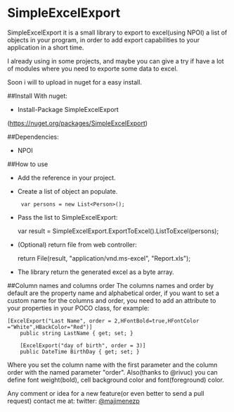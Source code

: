 SimpleExcelExport
=================

SimpleExcelExport it is a small library to export to excel(using NPOI) a list of objects in your program, in order to add export capabilities to your application in a short time.

I already using in some projects, and maybe you can give a try if have a lot of modules where you need to exporte some data to excel.

Soon i will to upload in nuget for a easy install.

##Install
With nuget:
- Install-Package SimpleExcelExport

(https://nuget.org/packages/SimpleExcelExport)

##Dependencies:

- NPOI

##How to use

- Add the reference in your project.

- Create a list of object an populate.

       var persons = new List<Person>();
       
- Pass the list to SimpleExcelExport:

	var result = SimpleExcelExport.ExportToExcel().ListToExcel(persons);

- (Optional) return file from web controller:
	
	return File(result, "application/vnd.ms-excel", "Report.xls");

- The library return the generated excel as a byte array.

##Column names and columns order
The columns names and order by default are the property name and alphabetical order, if you want to set a custom name for the columns and order, you need to add an attribute to your properties in your POCO class, for example:

	[ExcelExport("Last Name", order = 2,HFontBold=true,HFontColor ="White",HBackColor="Red")]
        public string LastName { get; set; }

        [ExcelExport("day of birth", order = 3)]
        public DateTime BirthDay { get; set; }

Where you set the column name with the first parameter and the column order with the named parameter "order".
Also(thanks to @rivuc) you can define font weight(bold), cell background color and font(foreground) color.

Any comment or idea for a new feature(or even better to send a pull request) contact me at:
twitter: [@majimenezp](http://twitter.com/majimenezp)
